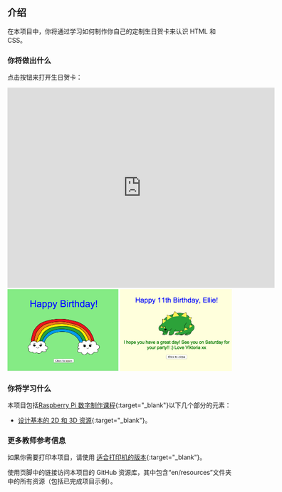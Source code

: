 ## 介绍

在本项目中，你将通过学习如何制作你自己的定制生日贺卡来认识 HTML 和 CSS。

### 你将做出什么

点击按钮来打开生日贺卡：

<div class="trinket">
  <iframe src="https://trinket.io/embed/html/e996dc0380?outputOnly=true&start=result" width="600" height="450" frameborder="0" marginwidth="0" marginheight="0" allowfullscreen>
  </iframe>
  <img src="images/birthday-final.png">
</div>

### 你将学习什么

本项目包括[Raspberry Pi 数字制作课程](http://rpf.io/curriculum){:target="_blank"}以下几个部分的元素：

+ [设计基本的 2D 和 3D 资源](https://www.raspberrypi.org/curriculum/design/creator){:target="_blank"}。

### 更多教师参考信息

如果你需要打印本项目，请使用 [适合打印机的版本](https://projects.raspberrypi.org/en/projects/happy-birthday/print){:target="_blank"}。

使用页脚中的链接访问本项目的 GitHub 资源库，其中包含“en/resources”文件夹中的所有资源（包括已完成项目示例）。
